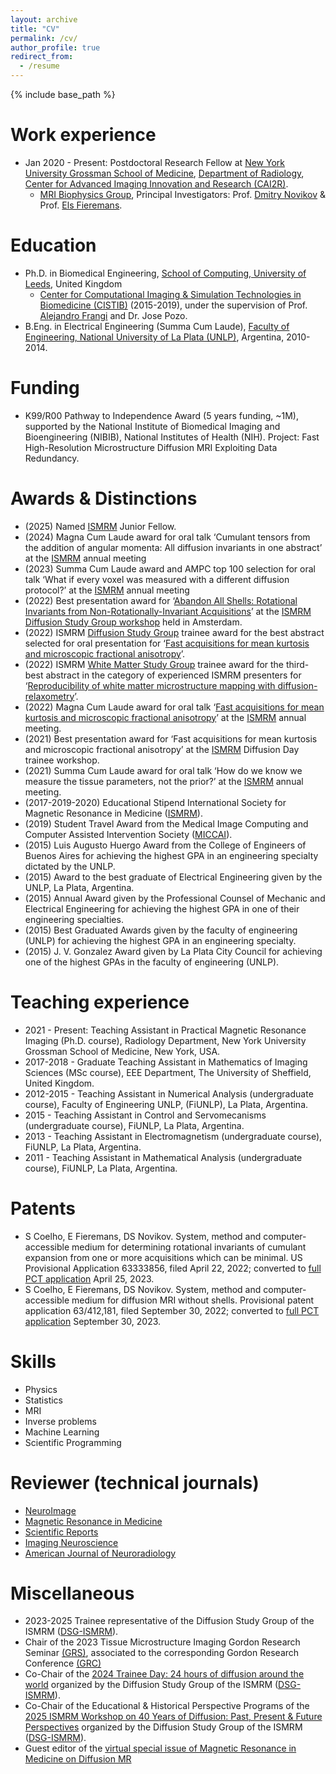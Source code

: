 ```yaml
---
layout: archive
title: "CV"
permalink: /cv/
author_profile: true
redirect_from:
  - /resume
---
```


{% include base_path %}

<!-- You can find a pdf with my full academic CV [here](https://github.com/user-attachments/files/16731553/Santiago.Coelho_CV_2024_Aug_23.pdf). -->


Work experience
======
* Jan 2020 - Present: Postdoctoral Research Fellow at [New York University Grossman School of Medicine](https://med.nyu.edu/our-community/about-us), [Department of Radiology](https://med.nyu.edu/departments-institutes/radiology/research), [Center for Advanced Imaging Innovation and Research (CAI2R)](https://cai2r.net/).
  * [MRI Biophysics Group](https://www.diffusion-mri.com/), Principal Investigators: Prof. [Dmitry Novikov](https://www.diffusion-mri.com/who-we-are/dmitry-novikov/) & Prof. [Els Fieremans](https://www.diffusion-mri.com/who-we-are/els-fieremans/).


Education
======
* Ph.D. in Biomedical Engineering, [School of Computing, University of Leeds](https://eps.leeds.ac.uk/computing), United Kingdom
  * [Center for Computational Imaging & Simulation Technologies in Biomedicine (CISTIB)](http://www.cistib.org/) (2015-2019), under the supervision of Prof. [Alejandro Frangi](http://www.cistib.org/index.php/members/core-academics/alejandro-frangi) and Dr. Jose Pozo.
* B.Eng. in Electrical Engineering (Summa Cum Laude), [Faculty of Engineering, National University of La Plata (UNLP)](https://www.ing.unlp.edu.ar/), Argentina, 2010-2014.

Funding
======
* K99/R00 Pathway to Independence Award (5 years funding, ~1M), supported by the National Institute of Biomedical Imaging and Bioengineering (NIBIB), National Institutes of Health (NIH). Project: Fast High-Resolution Microstructure Diffusion MRI Exploiting Data Redundancy.

Awards & Distinctions
======
* (2025) Named [ISMRM](https://www.ismrm.org/) Junior Fellow.
* (2024) Magna Cum Laude award for oral talk ‘Cumulant tensors from the addition of angular momenta: All diffusion invariants in one abstract’ at the [ISMRM](https://www.ismrm.org/) annual meeting
* (2023) Summa Cum Laude award and AMPC top 100 selection for oral talk ‘What if every voxel was measured with a different diffusion protocol?’ at the [ISMRM](https://www.ismrm.org/) annual meeting
* (2022) Best presentation award for ‘[Abandon All Shells: Rotational Invariants from Non-Rotationally-Invariant Acquisitions](https://cds.ismrm.org/protected/Diffusion22/abstracts/Coelho.pdf)’ at the [ISMRM Diffusion Study Group workshop](https://www.ismrm.org/workshops/2022/Diffusion/program.php) held in Amsterdam.
* (2022) ISMRM [Diffusion Study Group](https://groups.ismrm.org/diffusion/) trainee award for the best abstract selected for oral presentation for ‘[Fast acquisitions for mean kurtosis and microscopic fractional anisotropy](https://submissions.mirasmart.com/ISMRM2022/Itinerary/Files/PDFFiles/0514.html)’.
* (2022) ISMRM [White Matter Study Group](https://groups.ismrm.org/white-matter/) trainee award for the third-best abstract in the category of experienced ISMRM presenters for ‘[Reproducibility of white matter microstructure mapping with diffusion-relaxometry](https://submissions.mirasmart.com/ISMRM2022/Itinerary/Files/PDFFiles/0697.html)’.
* (2022) Magna Cum Laude award for oral talk ‘[Fast acquisitions for mean kurtosis and microscopic fractional anisotropy](https://submissions.mirasmart.com/ISMRM2022/Itinerary/Files/PDFFiles/0514.html)’ at the [ISMRM](https://www.ismrm.org/) annual meeting.
* (2021) Best presentation award for ‘Fast acquisitions for mean kurtosis and microscopic fractional anisotropy’ at the [ISMRM](https://www.ismrm.org/) Diffusion Day trainee workshop.
* (2021) Summa Cum Laude award for oral talk ‘How do we know we measure the tissue parameters, not the prior?’ at the [ISMRM](https://www.ismrm.org/) annual meeting.
* (2017-2019-2020) Educational Stipend International Society for Magnetic Resonance in Medicine ([ISMRM](https://www.ismrm.org/)).
* (2019) Student Travel Award from the Medical Image Computing and Computer Assisted Intervention Society ([MICCAI](http://www.miccai.org/about-miccai/awards/student-travel-awards/)).
* (2015) Luis Augusto Huergo Award from the College of Engineers of Buenos Aires for achieving the highest GPA in an engineering specialty dictated by the UNLP.
* (2015) Award to the best graduate of Electrical Engineering given by the UNLP, La Plata, Argentina.
* (2015) Annual Award given by the Professional Counsel of Mechanic and Electrical Engineering for achieving
the highest GPA in one of their engineering specialties.
* (2015) Best Graduated Awards given by the faculty of engineering (UNLP) for achieving the highest GPA in an engineering specialty.
* (2015) J. V. Gonzalez Award given by La Plata City Council for achieving one of the highest GPAs in the faculty of engineering (UNLP).

Teaching experience
======
* 2021 - Present: Teaching Assistant in Practical Magnetic Resonance Imaging (Ph.D. course), Radiology Department, New York University Grossman School of Medicine, New York, USA.
* 2017-2018 - Graduate Teaching Assistant in Mathematics of Imaging Sciences (MSc course), EEE Department, The University of Sheffield, United Kingdom.
* 2012-2015 - Teaching Assistant in Numerical Analysis (undergraduate course), Faculty of Engineering UNLP, (FiUNLP), La Plata, Argentina.
* 2015 - Teaching Assistant in Control and Servomecanisms (undergraduate course), FiUNLP, La Plata, Argentina.
* 2013 - Teaching Assistant in Electromagnetism (undergraduate course), FiUNLP, La Plata, Argentina.
* 2011 - Teaching Assistant in Mathematical Analysis (undergraduate course), FiUNLP, La Plata, Argentina.

Patents
======
* S Coelho, E Fieremans, DS Novikov. System, method and computer-accessible medium for determining rotational invariants of cumulant expansion from one or more acquisitions which can be minimal. US Provisional Application 63333856, filed April 22, 2022; converted to [full PCT application](https://patents.google.com/patent/WO2023205506A2/en?q=(santiago+coelho%2c+System%2c+method+and+computer-accessible+medium+for+diffusion+mri+shells)&oq=santiago+coelho%2c+System%2c+method+and+computer-accessible+medium+for+diffusion+mri+without+shells+) April 25, 2023.
* S Coelho, E Fieremans, DS Novikov. System, method and computer-accessible medium for diffusion MRI without shells. Provisional patent application 63/412,181, filed September 30, 2022; converted to [full PCT application](https://patents.google.com/patent/WO2024073122A1/en?q=(santiago+coelho%2c+System%2c+method+and+computer-accessible+medium+for+diffusion+mri+shells)&oq=santiago+coelho%2c+System%2c+method+and+computer-accessible+medium+for+diffusion+mri+without+shells+) September 30, 2023.

Skills
======
* Physics
* Statistics
* MRI
* Inverse problems
* Machine Learning
* Scientific Programming
  
Reviewer (technical journals)
======
* [NeuroImage](https://www.sciencedirect.com/journal/neuroimage)
* [Magnetic Resonance in Medicine](https://onlinelibrary.wiley.com/journal/15222594)
* [Scientific Reports](https://www.nature.com/srep/)
* [Imaging Neuroscience](https://janeway.imaging-neuroscience.org/)
* [American Journal of Neuroradiology](https://www.ajnr.org/)

Miscellaneous
======
* 2023-2025 Trainee representative of the Diffusion Study Group of the ISMRM ([DSG-ISMRM](https://groups.ismrm.org/diffusion/)).
* Chair of the 2023 Tissue Microstructure Imaging Gordon Research Seminar [(GRS)](https://www.grc.org/tissue-microstructure-imaging-grs-conference/2023/), associated to the corresponding Gordon Research Conference [(GRC)](https://www.grc.org/tissue-microstructure-imaging-conference/2023/)
* Co-Chair of the [2024 Trainee Day: 24 hours of diffusion around the world](https://www.ismrm.org/virtual-meetings/diffusion-day-2024/) organized by the Diffusion Study Group of the ISMRM ([DSG-ISMRM](https://groups.ismrm.org/diffusion/)).
* Co-Chair of the Educational & Historical Perspective Programs of the [2025 ISMRM Workshop on 40 Years of Diffusion: Past, Present & Future Perspectives](https://www.ismrm.org/workshops/2025/Diffusion40/) organized by the Diffusion Study Group of the ISMRM ([DSG-ISMRM](https://groups.ismrm.org/diffusion/)).
* Guest editor of the [virtual special issue of Magnetic Resonance in Medicine on Diffusion MR](https://onlinelibrary.wiley.com/doi/toc/10.1002/(ISSN)1522-2594.diffusion)
